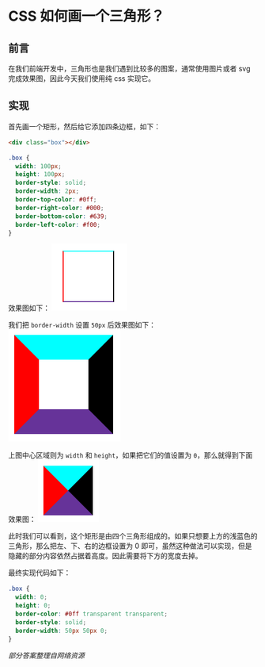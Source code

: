 # CSS 如何画一个三角形？

## 前言

在我们前端开发中，三角形也是我们遇到比较多的图案，通常使用图片或者 svg 完成效果图，因此今天我们使用纯 css 实现它。

## 实现

首先画一个矩形，然后给它添加四条边框，如下：
```html
<div class="box"></div>
```
```scss
.box {
  width: 100px;
  height: 100px;
  border-style: solid;
  border-width: 2px;
  border-top-color: #0ff;
  border-right-color: #000;
  border-bottom-color: #639;
  border-left-color: #f00;
}
```
效果图如下：
![图片1](../../assets/qs_css/css_4.png)

我们把 `border-width` 设置 `50px` 后效果图如下：
![图片2](../../assets/qs_css/css_5.png)

上图中心区域则为 `width` 和 `height`，如果把它们的值设置为 `0`，那么就得到下面效果图：
![图片3](../../assets/qs_css/css_6.png)

此时我们可以看到，这个矩形是由四个三角形组成的。如果只想要上方的浅蓝色的三角形，那么把左、下、右的边框设置为 0 即可，虽然这种做法可以实现，但是隐藏的部分内容依然占据着高度。因此需要将下方的宽度去掉。

最终实现代码如下：
```scss
.box {
  width: 0;
  height: 0;
  border-color: #0ff transparent transparent;
  border-style: solid;
  border-width: 50px 50px 0;
}
```

*部分答案整理自网络资源*